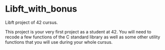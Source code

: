 # Libft_with_bonus
Libft project of 42 cursus.

This project is your very first project as a student at 42. You will need to recode a few functions of the C standard library as well
as some other utility functions that you will use during your whole cursus.
